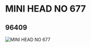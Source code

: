 # MINI HEAD NO 677
## 96409
![MINI HEAD NO 677](https://lc-www-live-s.legocdn.com/media/bricks/5/2/4625471.jpg)